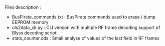 Files description :
- BusPirate_commands.txt : BusPirate commands used to erase / dump EEPROM memory
- ols2data_cli.py : CLI version with multiple RF frame decoding support of Blyss decoding script
- stats_counter.ods : Small analyse of values of the last field in RF frames